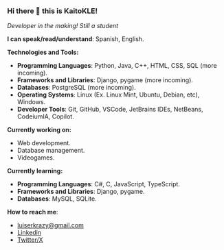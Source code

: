 ### Hi there 👋 this is KaitoKLE!

*Developer in the making! Still a student*

**I can speak/read/understand**: Spanish, English.



**Technologies and Tools:**
- **Programming Languages**: Python, Java, C++, HTML, CSS, SQL (more incoming).
- **Frameworks and Libraries**: Django, pygame (more incoming).
- **Databases**: PostgreSQL (more incoming).
- **Operating Systems**: Linux (Ex. Linux Mint, Ubuntu, Debian, etc), Windows.
- **Developer Tools**: Git, GitHub, VSCode, JetBrains IDEs, NetBeans, CodeiumIA, Copilot.
<!---
Desktop Applications: Electron, Tauri.
Deployment/Hostings: Cloudflare, Vercel, Render, MongoDB Atlas, Supabase.
-->

**Currently working on:**
- Web development.
- Database management.
- Videogames.

**Currently learning:**
- **Programming Languages**: C#, C, JavaScript, TypeScript.
- **Frameworks and Libraries**: Django, pygame.
- **Databases**: MySQL, SQLite.

**How to reach me**:
- luiserkrazy@gmail.com
- [Linkedin](https://www.linkedin.com/in/kaitokle)
- [Twitter/X](https://twitter.com/KaitoKLE)

